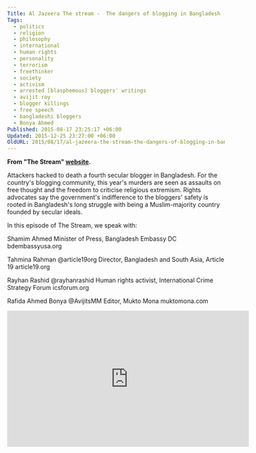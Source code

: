 ```yaml
---
Title: Al Jazeera The stream -  The dangers of blogging in Bangladesh
Tags:
  - politics
  - religion
  - philosophy
  - international
  - human rights
  - personality
  - terrorism
  - freethinker
  - society
  - activism
  - arrested [blasphemous] bloggers' writings
  - avijit roy
  - blogger killings
  - free speech
  - bangladeshi bloggers
  - Bonya Ahmed
Published: 2015-08-17 23:25:17 +06:00
Updated: 2015-12-25 23:27:00 +06:00
OldURL: 2015/08/17/al-jazeera-the-stream-the-dangers-of-blogging-in-bangladesh/
---
```


<strong>From "The Stream" <a href="https://stream.aljazeera.com/story/201508172128-0024953">website</a>.</strong>

Attackers hacked to death a fourth secular blogger in Bangladesh. For the country's blogging community, this year's murders are seen as assaults on free thought and the freedom to criticise religious extremism. Rights advocates say the government's indifference to the bloggers' safety is rooted in Bangladesh's long struggle with being a Muslim-majority country founded by secular ideals.
 
In this episode of The Stream, we speak with: 
 
Shamim Ahmed
Minister of Press, Bangladesh Embassy DC
bdembassyusa.org
 
Tahmina Rahman @article19org
Director, Bangladesh and South Asia, Article 19
article19.org

Rayhan Rashid @rayhanrashid
Human rights activist, International Crime Strategy Forum
icsforum.org

Rafida Ahmed Bonya @AvijitsMM
Editor, Mukto Mona
muktomona.com


<iframe width="560" height="315" src="https://www.youtube.com/embed/VhmeoNOaEZE" frameborder="0" allowfullscreen></iframe>
